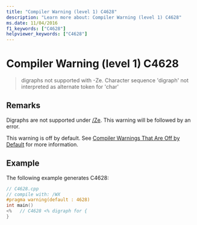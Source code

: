 ```yaml
---
title: "Compiler Warning (level 1) C4628"
description: "Learn more about: Compiler Warning (level 1) C4628"
ms.date: 11/04/2016
f1_keywords: ["C4628"]
helpviewer_keywords: ["C4628"]
---
```

# Compiler Warning (level 1) C4628

> digraphs not supported with -Ze. Character sequence 'digraph' not interpreted as alternate token for 'char'

## Remarks

Digraphs are not supported under [/Ze](../../build/reference/za-ze-disable-language-extensions.md). This warning will be followed by an error.

This warning is off by default. See [Compiler Warnings That Are Off by Default](../../preprocessor/compiler-warnings-that-are-off-by-default.md) for more information.

## Example

The following example generates C4628:

```cpp
// C4628.cpp
// compile with: /WX
#pragma warning(default : 4628)
int main()
<%   // C4628 <% digraph for {
}
```
